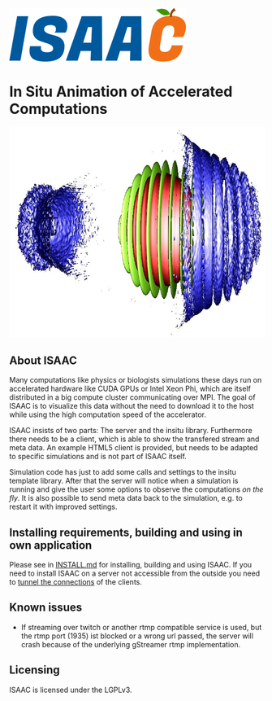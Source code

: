 ![ISAAC](/isaac.png?raw=true "ISAAC")

In Situ Animation of Accelerated Computations
=====================================================

![Wakefield visualization from PIConGPU](/example_renderings/picongpu_wakefield_1.png?raw=true "Wakefield visualization from PIConGPU")

About ISAAC
-----------

Many computations like physics or biologists simulations these days
run on accelerated hardware like CUDA GPUs or Intel Xeon Phi, which are
itself distributed in a big compute cluster communicating over MPI. The
goal of ISAAC is to visualize this data without the need to download it
to the host while using the high computation speed of the accelerator.

ISAAC insists of two parts: The server and the insitu library.
Furthermore there needs to be a client, which is able to show the
transfered stream and meta data. An example HTML5 client is provided,
but needs to be adapted to specific simulations and is not part of ISAAC
itself.

Simulation code has just to add some calls and settings to the insitu
template library. After that the server will notice when a simulation
is running and give the user some options to observe the computations
_on the fly_. It is also possible to send meta data back to the
simulation, e.g. to restart it with improved settings.

Installing requirements, building and using in own application
--------------------------------------------------------------

Please see in [INSTALL.md](./INSTALL.md) for installing, building and
using ISAAC.
If you need to install ISAAC on a server not accessible from the outside
you need to [tunnel the connections](./TUNNEL.md) of the clients.

Known issues
------------

* If streaming over twitch or another rtmp compatible service is used,
  but the rtmp port (1935) ist blocked or a wrong url passed, the server
  will crash because of the underlying gStreamer rtmp implementation.

Licensing
---------

ISAAC is licensed under the LGPLv3.

